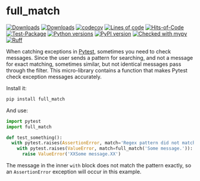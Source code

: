 # full_match

[![Downloads](https://static.pepy.tech/badge/full_match/month)](https://pepy.tech/project/full_match)
[![Downloads](https://static.pepy.tech/badge/full_match)](https://pepy.tech/project/full_match)
[![codecov](https://codecov.io/gh/pomponchik/full_match/graph/badge.svg?token=a4c3RY9wo8)](https://codecov.io/gh/pomponchik/full_match)
[![Lines of code](https://sloc.xyz/github/pomponchik/full_match/?category=code)](https://github.com/boyter/scc/)
[![Hits-of-Code](https://hitsofcode.com/github/pomponchik/full_match?branch=main)](https://hitsofcode.com/github/pomponchik/full_match/view?branch=main)
[![Test-Package](https://github.com/pomponchik/full_match/actions/workflows/tests_and_coverage.yml/badge.svg)](https://github.com/pomponchik/full_match/actions/workflows/tests_and_coverage.yml)
[![Python versions](https://img.shields.io/pypi/pyversions/full_match.svg)](https://pypi.python.org/pypi/full_match)
[![PyPI version](https://badge.fury.io/py/full_match.svg)](https://badge.fury.io/py/full_match)
[![Checked with mypy](http://www.mypy-lang.org/static/mypy_badge.svg)](http://mypy-lang.org/)
[![Ruff](https://img.shields.io/endpoint?url=https://raw.githubusercontent.com/astral-sh/ruff/main/assets/badge/v2.json)](https://github.com/astral-sh/ruff)


When catching exceptions in [Pytest](https://docs.pytest.org/en/latest/), sometimes you need to check messages. Since the user sends a pattern for searching, and not a message for exact matching, sometimes similar, but not identical messages pass through the filter. This micro-library contains a function that makes Pytest check exception messages accurately.

Install it:

```bash
pip install full_match
```

And use:

```python
import pytest
import full_match

def test_something():
  with pytest.raises(AssertionError, match='Regex pattern did not match.'):
    with pytest.raises(ValueError, match=full_match('Some message.')):
      raise ValueError('XXSome message.XX')
```

The message in the inner `with` block does not match the pattern exactly, so an `AssertionError` exception will occur in this example.
